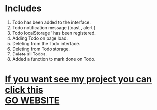 

# Includes
1. Todo has been added to the interface.
2. Todo notification message (toast , alert )
3. Todo localStorage ' has been registered.
4. Adding Todo on page load.
5. Deleting from the Todo interface.
6. Deleting from Todo storage.
7. Delete all Todos.
8. Added a function to mark done on Todo.

<h1> <a href="https://listele.netlify.app/">If you want see my project you can click this <br>GO WEBSITE</a>  <h1>
